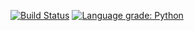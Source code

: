 [![Build Status](https://travis-ci.org/xchem/pipeline.svg?branch=master)](https://travis-ci.org/xchem/pipeline)
[![Language grade: Python](https://img.shields.io/lgtm/grade/python/g/xchem/pipeline.svg?logo=lgtm&logoWidth=18)](https://lgtm.com/projects/g/xchem/pipeline/context:python)
